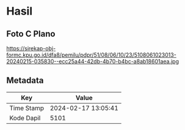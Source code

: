 # Hasil

## Foto C Plano

https://sirekap-obj-formc.kpu.go.id/dfa8/pemilu/pdpr/51/08/06/10/23/5108061023013-20240215-035830--ecc25a44-42db-4b70-b4bc-a8ab18601aea.jpg


## Metadata

| Key        | Value               |
| ---------- | ------------------- |
| Time Stamp | 2024-02-17 13:05:41 |
| Kode Dapil | 5101                |



